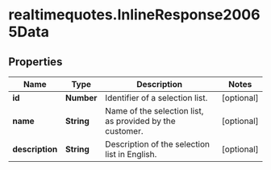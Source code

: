 # realtimequotes.InlineResponse20065Data

## Properties

Name | Type | Description | Notes
------------ | ------------- | ------------- | -------------
**id** | **Number** | Identifier of a selection list. | [optional] 
**name** | **String** | Name of the selection list, as provided by the customer. | [optional] 
**description** | **String** | Description of the selection list in English. | [optional] 


